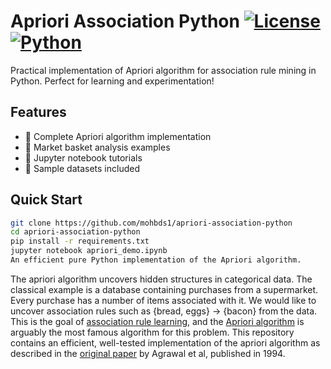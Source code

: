 # Apriori Association Python [![License](https://img.shields.io/badge/License-MIT-blue.svg)](LICENSE) [![Python](https://img.shields.io/badge/Python-3.8%2B-yellow)](https://python.org)

Practical implementation of Apriori algorithm for association rule mining in Python. Perfect for learning and experimentation!

## Features
- 🧠 Complete Apriori algorithm implementation
- 🛒 Market basket analysis examples
- 📝 Jupyter notebook tutorials
- 📁 Sample datasets included

## Quick Start
```bash
git clone https://github.com/mohbds1/apriori-association-python
cd apriori-association-python
pip install -r requirements.txt
jupyter notebook apriori_demo.ipynb
An efficient pure Python implementation of the Apriori algorithm.
```

The apriori algorithm uncovers hidden structures in categorical data.
The classical example is a database containing purchases from a supermarket.
Every purchase has a number of items associated with it.
We would like to uncover association rules such as {bread, eggs} -> {bacon} from the data.
This is the goal of [association rule learning](https://en.wikipedia.org/wiki/Association_rule_learning), and the [Apriori algorithm](https://en.wikipedia.org/wiki/Apriori_algorithm) is arguably the most famous algorithm for this problem.
This repository contains an efficient, well-tested implementation of the apriori algorithm as described in the [original paper](https://www.macs.hw.ac.uk/~dwcorne/Teaching/agrawal94fast.pdf) by Agrawal et al, published in 1994.
